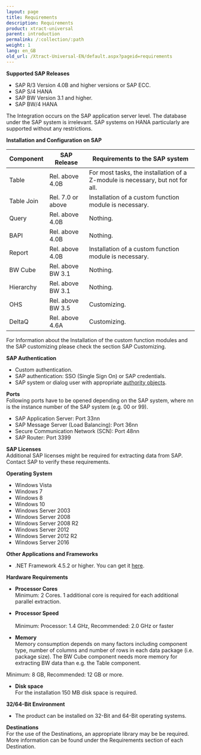```yaml
---
layout: page
title: Requirements
description: Requirements
product: xtract-universal
parent: introduction
permalink: /:collection/:path
weight: 1
lang: en_GB
old_url: /Xtract-Universal-EN/default.aspx?pageid=requirements
---
```


**Supported SAP Releases**

- SAP R/3 Version 4.0B and higher versions or SAP ECC.
- SAP S/4 HANA
- SAP BW Version 3.1 and higher.
- SAP BW/4 HANA

The Integration occurs on the SAP application server level. The database under the SAP system is irrelevant. 
SAP systems on HANA particularly are supported without any restrictions.  

**Installation and Configuration on SAP**

| Component  | SAP Release       | Requirements to the SAP system                                                |
|------------|-------------------|-------------------------------------------------------------------------------|
| Table      | Rel. above 4.0B   | For most tasks, the installation of a Z-module is necessary, but not for all. |
| Table Join | Rel. 7.0 or above | Installation of a custom function module is necessary.                        |
| Query      | Rel. above 4.0B   | Nothing.                                                                      |
| BAPI       | Rel. above 4.0B   | Nothing.                                                                      |
| Report     | Rel. above 4.0B   | Installation of a custom function module is necessary.                        |
| BW Cube    | Rel. above BW 3.1 | Nothing.                                                                      |
| Hierarchy  | Rel. above BW 3.1 | Nothing.                                                                      |
| OHS        | Rel. above BW 3.5 | Customizing.                                                                  |
| DeltaQ     | Rel. above 4.6A   | Customizing.                                                                  |


For Information about the Installation of the custom function modules and the SAP customizing please check the section SAP Customizing.

**SAP Authentication**

- Custom authentication.
- SAP authentication: SSO (Single Sign On) or SAP credentials.
- SAP system or dialog user with appropriate [authority objects]().

**Ports**<br>
Following ports have to be opened depending on the SAP system, 
where nn is the instance number of the SAP system (e.g. 00 or 99).

- SAP Application Server: Port 33nn
- SAP Message Server (Load Balancing): Port 36nn
- Secure Communication Network (SCN): Port 48nn
- SAP Router: Port 3399

**SAP Licenses**<br>
Additional SAP licenses might be required for extracting data from SAP. Contact SAP to verify these requirements.

**Operating System**
 	
- Windows Vista
- Windows 7
- Windows 8
- Windows 10
- Windows Server 2003
- Windows Server 2008
- Windows Server 2008 R2
- Windows Server 2012
- Windows Server 2012 R2
- Windows Server 2016

**Other Applications and Frameworks**
 	
- .NET Framework 4.5.2 or higher. You can get it [here]().

**Hardware Requirements**
 	
- **Processor Cores**<br>
Minimum: 2 Cores. 
1 additional core is required for each additional parallel extraction. 

- **Processor Speed**<br>    
Minimum: Processor: 1.4 GHz, Recommended: 2.0 GHz or faster

- **Memory**<br>
Memory consumption depends on many factors including component type, number of columns and number of rows in each data package (i.e. package size). The BW Cube component needs more memory for extracting BW data than e.g. the Table component. 

Minimum: 8 GB, Recommended: 12 GB or more.

- **Disk space**<br>
For the installation 150 MB disk space is required.

**32/64-Bit Environment**
 	
- The product can be installed on 32-Bit and 64-Bit operating systems.

**Destinations**<br>
For the use of the Destinations, an appropriate library may be be required. More information can be found under the Requirements section of each Destination.